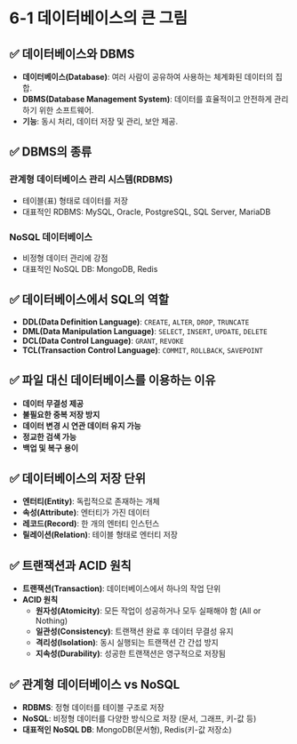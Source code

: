 # 6-1 데이터베이스의 큰 그림

## ✅ 데이터베이스와 DBMS
- **데이터베이스(Database)**: 여러 사람이 공유하여 사용하는 체계화된 데이터의 집합.
- **DBMS(Database Management System)**: 데이터를 효율적이고 안전하게 관리하기 위한 소프트웨어.
- **기능**: 동시 처리, 데이터 저장 및 관리, 보안 제공.

## ✅ DBMS의 종류
### 관계형 데이터베이스 관리 시스템(RDBMS)
- 테이블(표) 형태로 데이터를 저장
- 대표적인 RDBMS: MySQL, Oracle, PostgreSQL, SQL Server, MariaDB

### NoSQL 데이터베이스
- 비정형 데이터 관리에 강점
- 대표적인 NoSQL DB: MongoDB, Redis

## ✅ 데이터베이스에서 SQL의 역할
- **DDL(Data Definition Language)**: `CREATE`, `ALTER`, `DROP`, `TRUNCATE`
- **DML(Data Manipulation Language)**: `SELECT`, `INSERT`, `UPDATE`, `DELETE`
- **DCL(Data Control Language)**: `GRANT`, `REVOKE`
- **TCL(Transaction Control Language)**: `COMMIT`, `ROLLBACK`, `SAVEPOINT`

## ✅ 파일 대신 데이터베이스를 이용하는 이유
- **데이터 무결성 제공**
- **불필요한 중복 저장 방지**
- **데이터 변경 시 연관 데이터 유지 가능**
- **정교한 검색 가능**
- **백업 및 복구 용이**

## ✅ 데이터베이스의 저장 단위
- **엔터티(Entity)**: 독립적으로 존재하는 개체
- **속성(Attribute)**: 엔터티가 가진 데이터
- **레코드(Record)**: 한 개의 엔터티 인스턴스
- **릴레이션(Relation)**: 테이블 형태로 엔터티 저장

## ✅ 트랜잭션과 ACID 원칙
- **트랜잭션(Transaction)**: 데이터베이스에서 하나의 작업 단위
- **ACID 원칙**
  - **원자성(Atomicity)**: 모든 작업이 성공하거나 모두 실패해야 함 (All or Nothing)
  - **일관성(Consistency)**: 트랜잭션 완료 후 데이터 무결성 유지
  - **격리성(Isolation)**: 동시 실행되는 트랜잭션 간 간섭 방지
  - **지속성(Durability)**: 성공한 트랜잭션은 영구적으로 저장됨

## ✅ 관계형 데이터베이스 vs NoSQL
- **RDBMS**: 정형 데이터를 테이블 구조로 저장
- **NoSQL**: 비정형 데이터를 다양한 방식으로 저장 (문서, 그래프, 키-값 등)
- **대표적인 NoSQL DB**: MongoDB(문서형), Redis(키-값 저장소)

